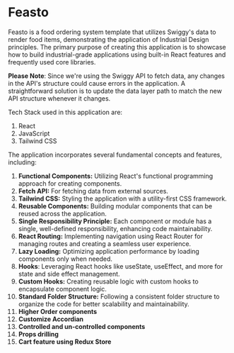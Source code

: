 # Feasto
Feasto is a food ordering system template that utilizes Swiggy's data to render food items, demonstrating the application of Industrial Design principles. The primary purpose of creating this application is to showcase how to build industrial-grade applications using built-in React features and frequently used core libraries.

**Please Note**: Since we're using the Swiggy API to fetch data, any changes in the API's structure could cause errors in the application. A straightforward solution is to update the data layer path to match the new API structure whenever it changes.

Tech Stack used in this application are:
1. React
2. JavaScript
3. Tailwind CSS

The application incorporates several fundamental concepts and features, including:
1. **Functional Components:** Utilizing React's functional programming approach for creating components.
2. **Fetch API:** For fetching data from external sources.
3. **Tailwind CSS:** Styling the application with a utility-first CSS framework.
4. **Reusable Components:** Building modular components that can be reused across the application.
5. **Single Responsibility Principle:** Each component or module has a single, well-defined responsibility, enhancing code maintainability.
6. **React Routing:** Implementing navigation using React Router for managing routes and creating a seamless user experience.
7. **Lazy Loading:** Optimizing application performance by loading components only when needed.
8. **Hooks**: Leveraging React hooks like useState, useEffect, and more for state and side effect management.
9. **Custom Hooks:** Creating reusable logic with custom hooks to encapsulate component logic.
10. **Standard Folder Structure:** Following a consistent folder structure to organize the code for better scalability and maintainability.
11. **Higher Order components**
12. **Customize Accordian**
13. **Controlled and un-controlled components**
14. **Props drilling**
15. **Cart feature using Redux Store**
